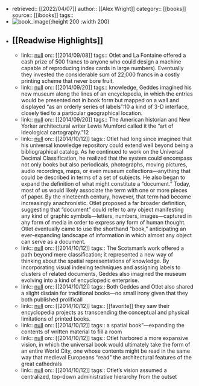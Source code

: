 - retrieved:: [[2022/04/07]]
  author:: [[Alex Wright]]
  category:: [[books]]
  source:: [[ibooks]]
  tags::
- ![book_image](https://readwise-assets.s3.amazonaws.com/static/images/default-book-icon-9.63dbe834380e.png){:height 200 :width 200}
- ## [[Readwise Highlights]]
	- link:: [null](null)
	  on:: [[2014/09/08]]
	  tags:: 
	  Otlet and La Fontaine offered a cash prize of 500 francs to anyone who could design a machine capable of reproducing index cards in large numbers). Eventually they invested the considerable sum of 22,000 francs in a costly printing scheme that never bore fruit.
	- link:: [null](null)
	  on:: [[2014/09/20]]
	  tags:: 
	  knowledge, Geddes imagined his new museum along the lines of an encyclopedia, in which the entries would be presented not in book form but mapped on a wall and displayed “as an orderly series of labels”:10 a kind of 3-D interface, closely tied to a particular geographical location.
	- link:: [null](null)
	  on:: [[2014/09/20]]
	  tags:: 
	  The American historian and New Yorker architectural writer Lewis Mumford called it the “art of ideological cartography.”12
	- link:: [null](null)
	  on:: [[2014/10/12]]
	  tags:: 
	  Otlet had long since imagined that his universal knowledge repository could extend well beyond being a bibliographical catalog. As he continued to work on the Universal Decimal Classification, he realized that the system could encompass not only books but also periodicals, photographs, moving pictures, audio recordings, maps, or even museum collections—anything that could be described in terms of a set of subjects. He also began to expand the definition of what might constitute a “document.” Today, most of us would likely associate the term with one or more pieces of paper. By the nineteenth century, however, that term had become increasingly anachronistic. Otlet proposed a far broader definition, suggesting that “document” could refer to any object manifesting any kind of graphic symbols—letters, numbers, images—captured in any form of media in order to express any form of human thought. Otlet eventually came to use the shorthand “book,” anticipating an ever-expanding landscape of information in which almost any object can serve as a document.
	- link:: [null](null)
	  on:: [[2014/10/12]]
	  tags:: 
	  The Scotsman’s work offered a path beyond mere classification; it represented a new way of thinking about the spatial representations of knowledge. By incorporating visual indexing techniques and assigning labels to clusters of related documents, Geddes also imagined the museum evolving into a kind of encyclopedic enterprise.
	- link:: [null](null)
	  on:: [[2014/10/12]]
	  tags:: 
	  Both Geddes and Otlet also shared a slight disdain for traditional books—no small irony given that they both published prolificall
	- link:: [null](null)
	  on:: [[2014/10/12]]
	  tags:: [[favorite]]
	  they saw their encyclopedia projects as transcending the conceptual and physical limitations of printed books.
	- link:: [null](null)
	  on:: [[2014/10/12]]
	  tags:: 
	  a spatial book”—expanding the contents of written material to fill a room
	- link:: [null](null)
	  on:: [[2014/10/12]]
	  tags:: 
	  Otlet harbored a more expansive vision, in which the universal book would ultimately take the form of an entire World City, one whose contents might be read in the same way that medieval Europeans “read” the architectural features of the great cathedrals
	- link:: [null](null)
	  on:: [[2014/10/12]]
	  tags:: 
	  Otlet’s vision assumed a centralized, top-down administrative hierarchy from the outset